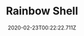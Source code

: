 ---
templateKey: blog-post
featuredpost: false
date: 2020-02-23T00:22:22.711Z
title: Rainbow Shell
description: Its a very beautiful shell.
type: Forage
sellPrice: 300
energy: 
health: 
featuredimage: /img/Rainbow_Shell.png
tags:
  - forageable
  - The Mysterious Qi Quest
  - forageable
  - Beach
  - Summer
---